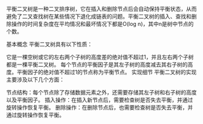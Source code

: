 平衡二叉树是一种二叉排序树，它在插入和删除节点后会自动保持平衡状态，从而避免了二叉查找树在某些情况下退化成链表的问题。平衡二叉树的插入、查找和删除操作的时间复杂度在平均情况和最坏情况下都是O(log n)，其中n是树中节点的个数。

基本概念
平衡二叉树具有以下性质：

它是一棵空树或它的左右两个子树的高度差的绝对值不超过1，并且左右两个子树都是一棵平衡二叉树。
每个节点的平衡因子是其左子树的高度减去其右子树的高度。平衡因子的绝对值不超过1的节点称为平衡节点。
实现细节
平衡二叉树的实现主要涉及以下几个方面：

节点结构：每个节点除了存储数据元素之外，还需要存储其左子树和右子树的高度以及平衡因子。
插入操作：在插入新节点后，需要检查树是否失去平衡，并通过旋转操作恢复平衡。
删除操作：在删除节点后，也需要检查树是否失去平衡，并通过旋转操作恢复平衡。